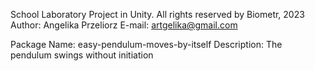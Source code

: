 School Laboratory Project in Unity.
All rights reserved by Biometr, 2023
Author: Angelika Przeliorz
E-mail: artgelika@gmail.com

Package Name: easy-pendulum-moves-by-itself
Description: The pendulum swings without initiation
